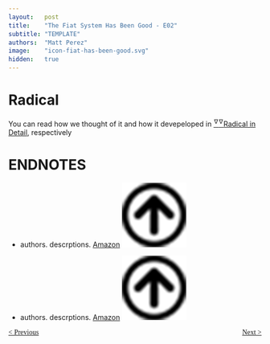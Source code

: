 ```yaml
---
layout:   post
title:    "The Fiat System Has Been Good - E02"
subtitle: "TEMPLATE"
authors:  "Matt Perez"
image:    "icon-fiat-has-been-good.svg"
hidden:   true
---
```


<div style="display:none; ">
 <p>Time for an alternative.</p>
</div>

<h1>Radical</h1>
 <p></p>
 <p></p>
 <p>You can read how we thought of it and how it devepeloped in <a href="#en01">
  <sup id="bm01">&hairsp;&nabla;&hairsp;</sup><Radical Companies and <a href="#en02"><sup id="bm02">&hairsp;&nabla;&hairsp;</sup>Radical in Detail</a>, respectively</p>

<h1></h1>
 <p></p>
 <p></p>  
 <p></p>

<h1 class="_section">ENDNOTES</h1>
 <ul>
  <li id="en01">
   <p class="_list-item">
    authors.
    descrptions.
    <a href="https://www.amazon.com/dp/B0CN3X7J93" target='_blank'>Amazon</a>
    <a class="_uparrow" href="#bm01"><img src="/assets/img/arrow-up-icon.png"></a>
   </p>
  </li>
  <li id="en02">
   <p class="_list-item">
    authors.
    descrptions.
    <a href="https://www.amazon.com/dp/B0CW1HV3SK" target='_blank'>Amazon</a>
    <a class="_uparrow" href="#bm01"><img src="/assets/img/arrow-up-icon.png"></a>
   </p>
  </li>
 </ul>

<div style="margin-bottom:1in; font-family: American Typewriter, serif; ">
 <span style="float:left; ">
  <a href="https://radicalcompanies.com/2024/11/28/book4-intro">&lt; Previous</a>
 </span>
 <span style="float:right; ">
  <a href="https://radicalcompanies.com/2024/12/01/book4-02">Next &gt;</a>
 </span>
</div>

